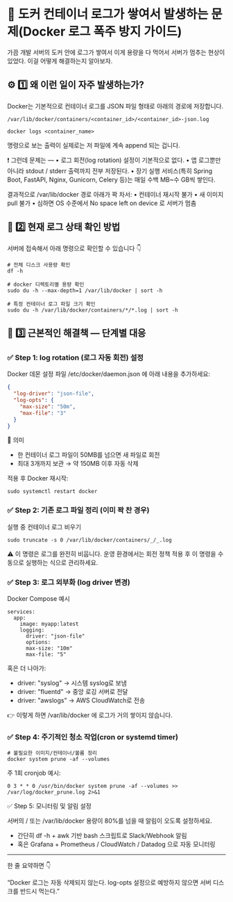 # 🚀 도커 컨테이너 로그가 쌓여서 발생하는 문제(Docker 로그 폭주 방지 가이드)

가끔 개발 서버의 도커 안에 로그가 쌓여서 이게 용량을 다 먹어서 서버가 멈추는 현상이 있었다.
이걸 어떻게 해결하는지 알아보자.

## ⚙️ 1️⃣ 왜 이런 일이 자주 발생하는가?

Docker는 기본적으로 컨테이너 로그를 JSON 파일 형태로 아래의 경로에 저장합니다.

```shell
/var/lib/docker/containers/<container_id>/<container_id>-json.log
```

```shell
docker logs <container_name>
```

명령으로 보는 출력이 실제로는 저 파일에 계속 append 되는 겁니다.

❗ 그런데 문제는 —
• 로그 회전(log rotation) 설정이 기본적으로 없다.
• 앱 로그뿐만 아니라 stdout / stderr 출력까지 전부 저장된다.
• 장기 실행 서비스(특히 Spring Boot, FastAPI, Nginx, Gunicorn, Celery 등)는 매일 수백 MB~수 GB씩 쌓인다.

결과적으로 /var/lib/docker 경로 아래가 꽉 차서:
• 컨테이너 재시작 불가
• 새 이미지 pull 불가
• 심하면 OS 수준에서 No space left on device 로 서버가 멈춤

## 🧭 2️⃣ 현재 로그 상태 확인 방법

서버에 접속해서 아래 명령으로 확인할 수 있습니다 👇

```shell
# 전체 디스크 사용량 확인
df -h

# docker 디렉토리별 용량 확인
sudo du -h --max-depth=1 /var/lib/docker | sort -h

# 특정 컨테이너 로그 파일 크기 확인
sudo du -h /var/lib/docker/containers/*/*.log | sort -h
```

## 🧰 3️⃣ 근본적인 해결책 — 단계별 대응

### ✅ Step 1: log rotation (로그 자동 회전) 설정

Docker 데몬 설정 파일 /etc/docker/daemon.json 에 아래 내용을 추가하세요:

```json
{
  "log-driver": "json-file",
  "log-opts": {
    "max-size": "50m",
    "max-file": "3"
  }
}
```

🔹 의미

- 한 컨테이너 로그 파일이 50MB를 넘으면 새 파일로 회전
- 최대 3개까지 보관 → 약 150MB 이후 자동 삭제

적용 후 Docker 재시작:

```shell
sudo systemctl restart docker
```

### ✅ Step 2: 기존 로그 파일 정리 (이미 꽉 찬 경우)

실행 중 컨테이너 로그 비우기

```shell
sudo truncate -s 0 /var/lib/docker/containers/_/_.log
```

⚠️ 이 명령은 로그를 완전히 비웁니다.
운영 환경에서는 회전 정책 적용 후 이 명령을 수동으로 실행하는 식으로 관리하세요.

### ✅ Step 3: 로그 외부화 (log driver 변경)

Docker Compose 예시

```docker-compose
services:
  app:
    image: myapp:latest
    logging:
      driver: "json-file"
      options:
      max-size: "10m"
      max-file: "5"
```

혹은 더 나아가:

- driver: "syslog" → 시스템 syslog로 보냄
- driver: "fluentd" → 중앙 로깅 서버로 전달
- driver: "awslogs" → AWS CloudWatch로 전송

👉 이렇게 하면 /var/lib/docker 에 로그가 거의 쌓이지 않습니다.

### ✅ Step 4: 주기적인 청소 작업(cron or systemd timer)

```shell
# 불필요한 이미지/컨테이너/볼륨 정리
docker system prune -af --volumes
```

주 1회 cronjob 예시:

```shell
0 3 * * 0 /usr/bin/docker system prune -af --volumes >> /var/log/docker_prune.log 2>&1
```

✅ Step 5: 모니터링 및 알림 설정

서버의 / 또는 /var/lib/docker 용량이 80%를 넘을 때 알림이 오도록 설정하세요.

- 간단히 df -h + awk 기반 bash 스크립트로 Slack/Webhook 알림
- 혹은 Grafana + Prometheus / CloudWatch / Datadog 으로 자동 모니터링

---

한 줄 요약하면 👇

“Docker 로그는 자동 삭제되지 않는다. log-opts 설정으로 예방하지 않으면 서버 디스크를 반드시 먹는다.”
